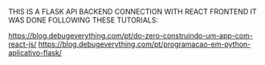 THIS IS A FLASK API BACKEND CONNECTION WITH REACT FRONTEND
IT WAS DONE FOLLOWING THESE TUTORIALS:

https://blog.debugeverything.com/pt/do-zero-construindo-um-app-com-react-js/
https://blog.debugeverything.com/pt/programacao-em-python-aplicativo-flask/
